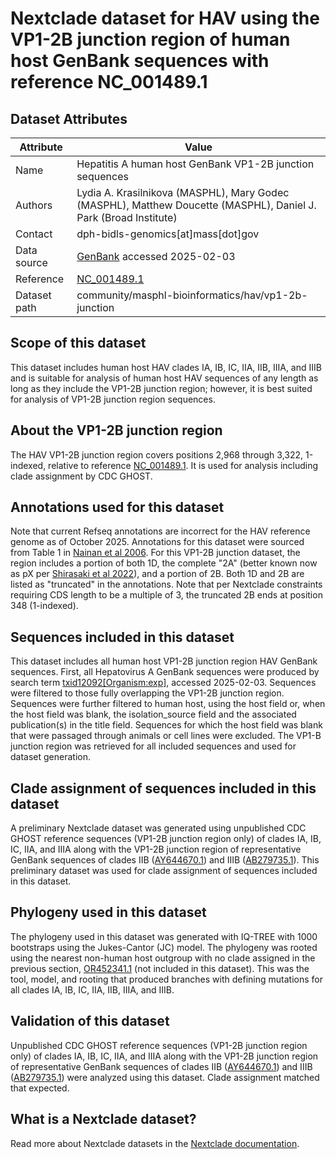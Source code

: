 # Nextclade dataset for HAV using the VP1-2B junction region of human host GenBank sequences with reference NC_001489.1

## Dataset Attributes

| Attribute            | Value                                                                                                            |
| -------------------- | ---------------------------------------------------------------------------------------------------------------- |
| Name                 | Hepatitis A human host GenBank VP1-2B junction sequences                                                         |
| Authors              | Lydia A. Krasilnikova (MASPHL), Mary Godec (MASPHL), Matthew Doucette (MASPHL), Daniel J. Park (Broad Institute) |
| Contact              | dph-bidls-genomics[at]mass[dot]gov                                                                               |
| Data source          | [GenBank](https://www.ncbi.nlm.nih.gov/genbank/) accessed 2025-02-03                                             |
| Reference            | [NC_001489.1](https://www.ncbi.nlm.nih.gov/nuccore/NC_001489.1)                                                  |
| Dataset path         | community/masphl-bioinformatics/hav/vp1-2b-junction                                                              |

## Scope of this dataset

This dataset includes human host HAV clades IA, IB, IC, IIA, IIB, IIIA, and IIIB and is suitable for analysis of human host HAV sequences of any length as long as they include the VP1-2B junction region; however, it is best suited for analysis of VP1-2B junction region sequences.

## About the VP1-2B junction region

The HAV VP1-2B junction region covers positions 2,968 through 3,322, 1-indexed, relative to reference [NC_001489.1](https://www.ncbi.nlm.nih.gov/nuccore/NC_001489.1). It is used for analysis including clade assignment by CDC GHOST.

## Annotations used for this dataset

Note that current Refseq annotations are incorrect for the HAV reference genome as of October 2025. Annotations for this dataset were sourced from Table 1 in [Nainan et al 2006](https://pmc.ncbi.nlm.nih.gov/articles/PMC1360271/#t1).  For this VP1-2B junction dataset, the region includes a portion of both 1D, the complete "2A" (better known now as pX per [Shirasaki et al 2022](https://pmc.ncbi.nlm.nih.gov/articles/PMC9410543/#sec012)), and a portion of 2B. Both 1D and 2B are listed as "truncated" in the annotations. Note that per Nextclade constraints requiring CDS length to be a multiple of 3, the truncated 2B ends at position 348 (1-indexed).

## Sequences included in this dataset

This dataset includes all human host VP1-2B junction region HAV GenBank sequences. First, all Hepatovirus A GenBank sequences were produced by search term [txid12092\[Organism:exp\]](https://www.ncbi.nlm.nih.gov/nuccore/?term=txid12092[Organism:exp]), accessed 2025-02-03. Sequences were filtered to those fully overlapping the VP1-2B junction region. Sequences were further filtered to human host, using the host field or, when the host field was blank, the isolation_source field and the associated publication(s) in the title field. Sequences for which the host field was blank that were passaged through animals or cell lines were excluded. The VP1-B junction region was retrieved for all included sequences and used for dataset generation.

## Clade assignment of sequences included in this dataset

A preliminary Nextclade dataset was generated using unpublished CDC GHOST reference sequences (VP1-2B junction region only) of clades IA, IB, IC, IIA, and IIIA along with the VP1-2B junction region of representative GenBank sequences of clades IIB ([AY644670.1](https://www.ncbi.nlm.nih.gov/nuccore/AY644670.1)) and IIIB ([AB279735.1](https://www.ncbi.nlm.nih.gov/nuccore/AB279735.1)). This preliminary dataset was used for clade assignment of sequences included in this dataset.

## Phylogeny used in this dataset

The phylogeny used in this dataset was generated with IQ-TREE with 1000 bootstraps using the Jukes-Cantor (JC) model. The phylogeny was rooted using the nearest non-human host outgroup with no clade assigned in the previous section, [OR452341.1](https://www.ncbi.nlm.nih.gov/nuccore/OR452341.1) (not included in this dataset). This was the tool, model, and rooting that produced branches with defining mutations for all clades IA, IB, IC, IIA, IIB, IIIA, and IIIB.

## Validation of this dataset

Unpublished CDC GHOST reference sequences (VP1-2B junction region only) of clades IA, IB, IC, IIA, and IIIA along with the VP1-2B junction region of representative GenBank sequences of clades IIB ([AY644670.1](https://www.ncbi.nlm.nih.gov/nuccore/AY644670.1)) and IIIB ([AB279735.1](https://www.ncbi.nlm.nih.gov/nuccore/AB279735.1)) were analyzed using this dataset. Clade assignment matched that expected.

## What is a Nextclade dataset?

Read more about Nextclade datasets in the [Nextclade documentation](https://docs.nextstrain.org/projects/nextclade/en/stable/user/datasets.html).

